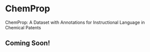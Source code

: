 # ChemProp
ChemProp: A Dataset with Annotations for Instructional Language in Chemical Patents

## Coming Soon!
